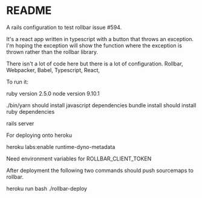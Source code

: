 # README

A rails configuration to test rollbar issue #594.

It's a react app written in typescript with a button that throws an exception.
I'm hoping the exception will show the function where the exception is thrown
rather than the rollbar library.

There isn't a lot of code here but there is a lot of configuration.
Rollbar,
Webpacker,
Babel,
Typescript,
React,

To run it:

ruby version 2.5.0
node version 9.10.1

./bin/yarn should install javascript dependencies
bundle install should install ruby dependencies

rails server

For deploying onto heroku

heroku labs:enable runtime-dyno-metadata

Need environment variables for
ROLLBAR_CLIENT_TOKEN

After deployment the following two commands should push sourcemaps to rollbar.

heroku run bash
./rollbar-deploy

